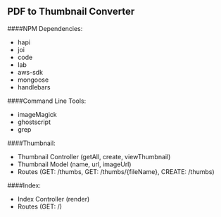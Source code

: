 ## PDF to Thumbnail Converter

####NPM Dependencies:

- hapi
- joi
- code
- lab
- aws-sdk
- mongoose
- handlebars

####Command Line Tools:

- imageMagick
- ghostscript
- grep

####Thumbnail:

- Thumbnail Controller (getAll, create, viewThumbnail)
- Thumbnail Model (name, url, imageUrl)
- Routes (GET: /thumbs, GET: /thumbs/{fileName}, CREATE: /thumbs)

####Index:

- Index Controller (render)
- Routes (GET: /)
